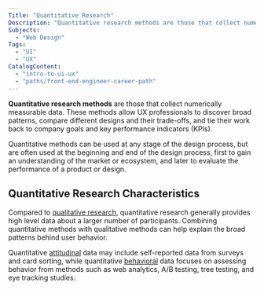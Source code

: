 ```yaml
---
Title: "Quantitative Research"
Description: "Quantitative research methods are those that collect numerically measurable data."
Subjects:
  - "Web Design"
Tags:
  - "UI"
  - "UX"
CatalogContent:
  - "intro-to-ui-ux"
  - "paths/front-end-engineer-career-path"
---
```


**Quantitative research methods** are those that collect numerically measurable data. These methods allow UX professionals to discover broad patterns, compare different designs and their trade-offs, and tie their work back to company goals and key performance indicators (KPIs).

Quantitative methods can be used at any stage of the design process, but are often used at the beginning and end of the design process, first to gain an understanding of the market or ecosystem, and later to evaluate the performance of a product or design.

## Quantitative Research Characteristics

Compared to [qualitative research](https://www.codecademy.com/resources/docs/uiux/qualitative-research), quantitative research generally provides high level data about a larger number of participants. Combining quantitative methods with qualitative methods can help explain the broad patterns behind user behavior.

Quantitative [attitudinal](https://www.codecademy.com/resources/docs/uiux/attitudinal-research) data may include self-reported data from surveys and card sorting, while quantitative [behavioral](https://www.codecademy.com/resources/docs/uiux/behavioral-research) data focuses on assessing behavior from methods such as web analytics, A/B testing, tree testing, and eye tracking studies.
